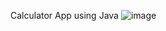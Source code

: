 Calculator App using Java 
![image](https://github.com/adnan378/Calculator/assets/63234709/4e001dac-f8fc-4440-9c3b-f0b8e801b976)
